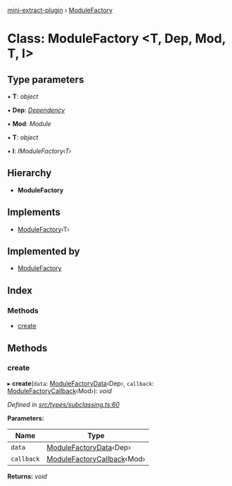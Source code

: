 [mini-extract-plugin](../README.md) › [ModuleFactory](modulefactory.md)

# Class: ModuleFactory <**T, Dep, Mod, T, I**>

## Type parameters

▪ **T**: *object*

▪ **Dep**: *[Dependency](dependency.md)*

▪ **Mod**: *Module*

▪ **T**: *object*

▪ **I**: *IModuleFactory‹T›*

## Hierarchy

* **ModuleFactory**

## Implements

* [ModuleFactory](modulefactory.md)‹T›

## Implemented by

* [ModuleFactory](modulefactory.md)

## Index

### Methods

* [create](modulefactory.md#create)

## Methods

###  create

▸ **create**(`data`: [ModuleFactoryData](../README.md#modulefactorydata)‹Dep›, `callback`: [ModuleFactoryCallback](../README.md#modulefactorycallback)‹Mod›): *void*

*Defined in [src/types/subclassing.ts:60](https://github.com/JuroOravec/mini-extract-plugin/blob/ee56c59/src/types/subclassing.ts#L60)*

**Parameters:**

Name | Type |
------ | ------ |
`data` | [ModuleFactoryData](../README.md#modulefactorydata)‹Dep› |
`callback` | [ModuleFactoryCallback](../README.md#modulefactorycallback)‹Mod› |

**Returns:** *void*
